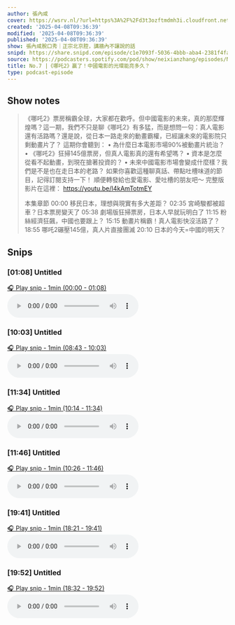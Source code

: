 ```yaml
---
author: 張內咸
cover: https://wsrv.nl/?url=https%3A%2F%2Fd3t3ozftmdmh3i.cloudfront.net%2Fstaging%2Fpodcast_uploaded_nologo%2F43086198%2F43086198-1744989503321-18f558ebac4fc.jpg&w=200&h=200
created: '2025-04-08T09:36:39'
modified: '2025-04-08T09:36:39'
published: '2025-04-08T09:36:39'
show: 張內咸脫口秀｜正宗北京腔，講牆內不讓說的話
snipd: https://share.snipd.com/episode/c1e7093f-5036-4bbb-aba4-2381f4fa0c1c
source: https://podcasters.spotify.com/pod/show/neixianzhang/episodes/No-7-2-e3122i6
title: No.7 |《哪吒2》贏了！中國電影的光環能亮多久？
type: podcast-episode
---
```



## Show notes
> 《哪吒2》票房稱霸全球，大家都在歡呼。但中國電影的未來，真的那麼輝煌嗎？這一期，我們不只是聊《哪吒2》有多猛，而是想問一句：真人電影還有活路嗎？還是說，從日本一路走來的動畫霸權，已經讓未來的電影院只剩動畫片了？
> 這期你會聽到：
> •	為什麼日本電影市場90%被動畫片統治？
> •	《哪吒2》狂掃145億票房，但真人電影真的還有希望嗎？
> •	資本是怎麼從看不起動畫，到現在搶著投資的？
> •	未來中國電影市場會變成什麼樣？我們是不是也在走日本的老路？
> 如果你喜歡這種聊真話、帶點吐槽味道的節目，記得訂閱支持一下！
> 順便轉發給也愛電影、愛吐槽的朋友吧～
> 完整版影片在這裡： https://youtu.be/I4kAmTotmEY 
> 
> 本集章節 
> 00:00 移民日本，理想與現實有多大差距？
> 02:35 宮崎駿都被超車？日本票房變天了
> 05:38 劇場版狂掃票房，日本人早就玩明白了
> 11:15 粉絲經濟狂飆，中國也要跟上？
> 15:15 動畫片稱霸！真人電影快沒活路了？
> 18:55 哪吒2碾壓145億，真人片直接團滅
> 20:10 日本的今天=中國的明天？

## Snips
### [01:08] Untitled
[🎧 Play snip - 1min️ (00:00 - 01:08)](https://share.snipd.com/snip/873b0a80-91da-4a23-b0a4-c31b4a88113c)
<audio controls> <source src="https://anchor.fm/s/10168e898/podcast/play/100780038/https%3A%2F%2Fd3ctxlq1ktw2nl.cloudfront.net%2Fstaging%2F2025-3-3%2F397746976-44100-2-04439dc6ff28e.m4a#t=00:00,01:08"> </audio>
### [10:03] Untitled
[🎧 Play snip - 1min️ (08:43 - 10:03)](https://share.snipd.com/snip/6fa25e09-f874-412b-b9c0-48c9f9bf8f14)
<audio controls> <source src="https://anchor.fm/s/10168e898/podcast/play/100780038/https%3A%2F%2Fd3ctxlq1ktw2nl.cloudfront.net%2Fstaging%2F2025-3-3%2F397746976-44100-2-04439dc6ff28e.m4a#t=08:43,10:03"> </audio>
### [11:34] Untitled
[🎧 Play snip - 1min️ (10:14 - 11:34)](https://share.snipd.com/snip/404a3fd0-408b-4d2b-a840-1ef73db442b4)
<audio controls> <source src="https://anchor.fm/s/10168e898/podcast/play/100780038/https%3A%2F%2Fd3ctxlq1ktw2nl.cloudfront.net%2Fstaging%2F2025-3-3%2F397746976-44100-2-04439dc6ff28e.m4a#t=10:14,11:34"> </audio>
### [11:46] Untitled
[🎧 Play snip - 1min️ (10:26 - 11:46)](https://share.snipd.com/snip/f0b85e58-88a9-4142-8281-8c60adb61e00)
<audio controls> <source src="https://anchor.fm/s/10168e898/podcast/play/100780038/https%3A%2F%2Fd3ctxlq1ktw2nl.cloudfront.net%2Fstaging%2F2025-3-3%2F397746976-44100-2-04439dc6ff28e.m4a#t=10:26,11:46"> </audio>
### [19:41] Untitled
[🎧 Play snip - 1min️ (18:21 - 19:41)](https://share.snipd.com/snip/a3bf9806-8dd0-431c-8190-afade829aa8f)
<audio controls> <source src="https://anchor.fm/s/10168e898/podcast/play/100780038/https%3A%2F%2Fd3ctxlq1ktw2nl.cloudfront.net%2Fstaging%2F2025-3-3%2F397746976-44100-2-04439dc6ff28e.m4a#t=18:21,19:41"> </audio>
### [19:52] Untitled
[🎧 Play snip - 1min️ (18:32 - 19:52)](https://share.snipd.com/snip/8a9d44e2-d5ce-40d7-a546-2c089aab0638)
<audio controls> <source src="https://anchor.fm/s/10168e898/podcast/play/100780038/https%3A%2F%2Fd3ctxlq1ktw2nl.cloudfront.net%2Fstaging%2F2025-3-3%2F397746976-44100-2-04439dc6ff28e.m4a#t=18:32,19:52"> </audio>
